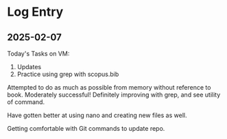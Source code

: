 # Log Entry
## 2025-02-07

Today's Tasks on VM:
1. Updates
2. Practice using grep with scopus.bib

Attempted to do as much as possible from memory without reference to book. Moderately successful!
Definitely improving with grep, and see utility of command.

Have gotten better at using nano and creating new files as well.

Getting comfortable with Git commands to update repo. 
